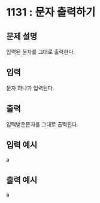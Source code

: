 # 1131 : 문자 출력하기

## 문제 설명

입력된 문자를 그대로 출력한다.

## 입력

문자 하나가 입력된다.

## 출력

입력받은문자를 그대로 출력된다.

## 입력 예시

a

## 출력 예시

a
